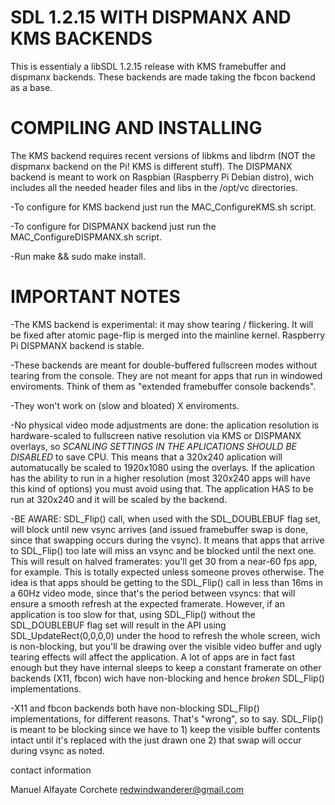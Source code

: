 SDL 1.2.15 WITH DISPMANX AND KMS BACKENDS
=========================================

This is essentialy a libSDL 1.2.15 release with KMS framebuffer and dispmanx backends.
These backends are made taking the fbcon backend as a base.

COMPILING AND INSTALLING
========================

The KMS backend requires recent versions of libkms and libdrm (NOT the dispmanx backend on the Pi! KMS is different stuff).
The DISPMANX backend is meant to work on Raspbian (Raspberry Pi Debian distro), wich includes all the needed
header files and libs in the /opt/vc directories. 

-To configure for KMS backend just run the MAC_ConfigureKMS.sh script.

-To configure for DISPMANX backend just run the MAC_ConfigureDISPMANX.sh script.

-Run make && sudo make install. 

IMPORTANT NOTES
===============

-The KMS backend is experimental: it may show tearing / flickering. It will be fixed after atomic page-flip is merged
 into the mainline kernel. Raspberry Pi DISPMANX backend is stable.

-These backends are meant for double-buffered fullscreen modes without tearing from the console. They are not meant
 for apps that run in windowed enviroments. Think of them as "extended framebuffer console backends". 

-They won't work on (slow and bloated) X enviroments.

-No physical video mode adjustments are done: the aplication resolution is hardware-scaled to fullscreen native
 resolution via KMS or DISPMANX overlays, so *SCANLING SETTINGS IN THE APLICATIONS SHOULD BE DISABLED* to save CPU.
 This means that a 320x240 aplication will automatucally be scaled to 1920x1080 using the overlays. If the aplication
 has the ability to run in a higher resolution (most 320x240 apps will have this kind of options) you must avoid using
 that. The application HAS to be run at 320x240 and it will be scaled by the backend.

-BE AWARE: SDL_Flip() call, when used with the SDL_DOUBLEBUF flag set, will block until new vsync arrives (and issued 
 framebuffer swap is done, since that swapping occurs during the vsync). It means that apps that arrive to SDL_Flip()
 too late will miss an vsync and be blocked until the next one. This will result on halved framerates: you'll get 30 from
 a near-60 fps app, for example. This is totally expected unless someone proves otherwise. The idea is that apps should be
 getting to the SDL_Flip() call in less than 16ms in a 60Hz video mode, since that's the period between vsyncs: that will
 ensure a smooth refresh at the expected framerate.
 However, if an application is too slow for that, using SDL_Flip() without the SDL_DOUBLEBUF flag set will result in the
 API using SDL_UpdateRect(0,0,0,0) under the hood to refresh the whole screen, wich is non-blocking, but you'll be
 drawing over the visible video buffer and ugly tearing effects will affect the application.
 A lot of apps are in fact fast enough but they have internal sleeps to keep a constant framerate on other backends (X11,
 fbcon) wich have non-blocking and hence *broken* SDL_Flip() implementations. 

-X11 and fbcon backends both have non-blocking SDL_Flip() implementations, for different reasons. That's "wrong",
 so to say. SDL_Flip() is meant to be blocking since we have to 1) keep the visible buffer contents intact until it's 
 replaced with the just drawn one 2) that swap will occur during vsync as noted. 

contact information

Manuel Alfayate Corchete
redwindwanderer@gmail.com
